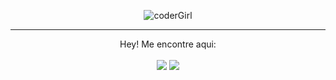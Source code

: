 <center>
  
![coderGirl](https://user-images.githubusercontent.com/93222047/165958484-9e47bc22-adc0-4cb4-9ebb-a25fb702f8a5.PNG)
  
  
---
  
Hey! Me encontre aqui:
  <br>
  <br>
[<img src="https://img.shields.io/badge/linkedin-%230077B5.svg?&style=for-the-badge&logo=linkedin&logoColor=white" />](https://www.linkedin.com/in/rafaela-chinaglia-ferreira/) [<img src = "https://img.shields.io/badge/instagram-%23E4405F.svg?&style=for-the-badge&logo=instagram&logoColor=white">](https://www.instagram.com/rafachinaglia_/)

</center>
